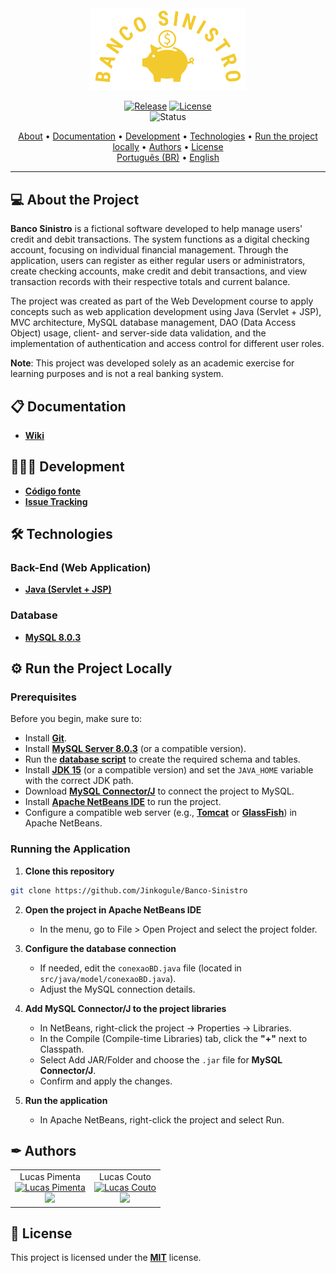 <div align="center">
<img style="" src="https://github.com/Jinkogule/Banco-Sinistro/blob/main/web/images/logo.png" width="250px;" alt=""/>
<br>

[![Release](https://img.shields.io/github/v/release/Jinkogule/Banco-Sinistro?style=for-the-badge)](https://github.com/Jinkogule/BandejApp/releases)
[![License](https://img.shields.io/github/license/Jinkogule/Banco-Sinistro?style=for-the-badge)](LICENSE)<br>
![Status](https://img.shields.io/badge/STATUS-COMPLETED-brightgreen?style=for-the-badge)
</div>

<p align="center">
  <a href="#-about-the-project">About</a> •
  <a href="#-documentation">Documentation</a> •
  <a href="#-development">Development</a> •
  <a href="#-technologies">Technologies</a> •
  <a href="#-run-the-project-locally">Run the project locally</a> •
  <a href="#-authors">Authors</a> •
  <a href="#-license">License</a>
  <br>
  <a href="./README.pt-BR.md">Português (BR)</a> •
  <a href="./README.md">English</a>
</p>

---

## 💻 About the Project

**Banco Sinistro** is a fictional software developed to help manage users' credit and debit transactions. The system functions as a digital checking account, focusing on individual financial management. Through the application, users can register as either regular users or administrators, create checking accounts, make credit and debit transactions, and view transaction records with their respective totals and current balance.

The project was created as part of the Web Development course to apply concepts such as web application development using Java (Servlet + JSP), MVC architecture, MySQL database management, DAO (Data Access Object) usage, client- and server-side data validation, and the implementation of authentication and access control for different user roles.

**Note**: This project was developed solely as an academic exercise for learning purposes and is not a real banking system.

## 📋 Documentation

-   **[Wiki](https://github.com/Jinkogule/Banco-Sinistro/wiki)**

## 🧑🏻‍💻 Development

-   **[Código fonte](https://github.com/Jinkogule/Banco-Sinistro)**
-   **[Issue Tracking](https://github.com/Jinkogule/Banco-Sinistro/issues)**

## 🛠 Technologies

### **Back-End (Web Application)**

-   **[Java (Servlet + JSP)](https://www.oracle.com/br/java/technologies/downloads/)**

### **Database**

-   **[MySQL 8.0.3](https://www.mysql.com/)**

## ⚙ Run the Project Locally

### **Prerequisites**

Before you begin, make sure to:

- Install **[Git](https://git-scm.com/)**.
- Install **[MySQL Server 8.0.3](https://dev.mysql.com/downloads/mysql/)** (or a compatible version).
- Run the **[database script](https://github.com/Jinkogule/Banco-Sinistro/blob/main/financeiro.sql)** to create the required schema and tables.
- Install **[JDK 15](https://www.oracle.com/br/java/technologies/downloads/#java15)** (or a compatible version) and set the `JAVA_HOME` variable with the correct JDK path.
- Download **[MySQL Connector/J](https://dev.mysql.com/downloads/connector/j/)** to connect the project to MySQL.
- Install **[Apache NetBeans IDE](https://netbeans.apache.org/front/main/index.html)** to run the project.
- Configure a compatible web server (e.g., **[Tomcat](https://tomcat.apache.org/)** or **[GlassFish](https://javaee.github.io/glassfish/)**) in Apache NetBeans.

### **Running the Application**

1. **Clone this repository**
```bash
git clone https://github.com/Jinkogule/Banco-Sinistro
```

2. **Open the project in Apache NetBeans IDE**
   - In the menu, go to File > Open Project and select the project folder.

3. **Configure the database connection**
   - If needed, edit the `conexaoBD.java` file (located in `src/java/model/conexaoBD.java`).
   - Adjust the MySQL connection details.

4. **Add MySQL Connector/J to the project libraries**
   - In NetBeans, right-click the project → Properties → Libraries.
   - In the Compile (Compile-time Libraries) tab, click the **"+"** next to Classpath.
   - Select Add JAR/Folder and choose the `.jar` file for **MySQL Connector/J**.
   - Confirm and apply the changes.

5. **Run the application**
   - In Apache NetBeans, right-click the project and select Run.

## ✒ Authors

<table>
  <tr>
    <td align="center">
      Lucas Pimenta
      <br>
      <a href="https://github.com/Jinkogule">
        <img src="https://avatars.githubusercontent.com/u/52849575?v=4" width="100px;" alt="Lucas Pimenta"/>
      </a>
      <br>
      <a href="https://github.com/Jinkogule">
        <img src="https://img.shields.io/badge/-Github-black?style=flat-square&logo=Github&logoColor=white">
      </a>
    </td>
    <td align="center">
      Lucas Couto
      <br>
      <a href="https://github.com/LucasCouto22">
        <img src="https://avatars.githubusercontent.com/u/62523407?v=4" width="100px;" alt="Lucas Couto"/>
      </a>
      <br>
      <a href="https://github.com/LucasCouto22">
        <img src="https://img.shields.io/badge/-Github-black?style=flat-square&logo=Github&logoColor=white">
      </a>
    </td>
  </tr>
</table>

## 📝 License

This project is licensed under the **[MIT](./LICENSE)** license.

